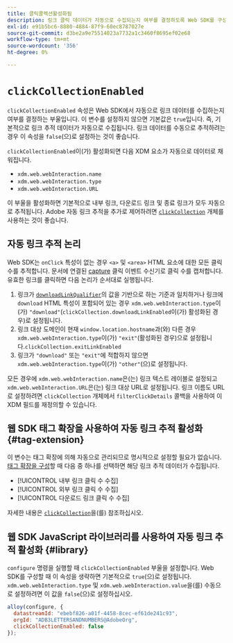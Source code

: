 ```yaml
---
title: 클릭콜렉션활성화됨
description: 링크 클릭 데이터가 자동으로 수집되는지 여부를 결정하도록 Web SDK를 구성하는 방법에 대해 알아봅니다.
exl-id: e91b5bc6-8880-4884-87f9-60ec8787027e
source-git-commit: d3be2a9e75514023a7732a1c3460f8695ef02e68
workflow-type: tm+mt
source-wordcount: '356'
ht-degree: 0%

---
```


# `clickCollectionEnabled`

`clickCollectionEnabled` 속성은 Web SDK에서 자동으로 링크 데이터를 수집하는지 여부를 결정하는 부울입니다. 이 변수를 설정하지 않으면 기본값은 `true`입니다. 즉, 기본적으로 링크 추적 데이터가 자동으로 수집됩니다. 링크 데이터를 수동으로 추적하려는 경우 이 속성을 `false`(으)로 설정하는 것이 좋습니다.

`clickCollectionEnabled`이(가) 활성화되면 다음 XDM 요소가 자동으로 데이터로 채워집니다.

* `xdm.web.webInteraction.name`
* `xdm.web.webInteraction.type`
* `xdm.web.webInteraction.URL`

이 부울을 활성화하면 기본적으로 내부 링크, 다운로드 링크 및 종료 링크가 모두 자동으로 추적됩니다. Adobe 자동 링크 추적을 추가로 제어하려면 [`clickCollection`](clickcollection.md) 개체를 사용하는 것이 좋습니다.

## 자동 링크 추적 논리

Web SDK는 `onClick` 특성이 없는 경우 `<a>` 및 `<area>` HTML 요소에 대한 모든 클릭 수를 추적합니다. 문서에 연결된 [capture](https://www.w3.org/TR/uievents/#capture-phase) 클릭 이벤트 수신기로 클릭 수를 캡처합니다. 유효한 링크를 클릭하면 다음 논리가 순서대로 실행됩니다.

1. 링크가 [`downloadLinkQualifier`](downloadlinkqualifier.md)의 값을 기반으로 하는 기준과 일치하거나 링크에 `download` HTML 특성이 포함되어 있는 경우 `xdm.web.webInteraction.type`이(가) `"download"`(`clickCollection.downloadLinkEnabled`이(가) 활성화된 경우)로 설정됩니다.
1. 링크 대상 도메인이 현재 `window.location.hostname`과(와) 다른 경우 `xdm.web.webInteraction.type`이(가) `"exit"`(활성화된 경우)으로 설정됩니다.`clickCollection.exitLinkEnabled`
1. 링크가 `"download"` 또는 `"exit"`에 적합하지 않으면 `xdm.web.webInteraction.type`이(가) `"other"`(으)로 설정됩니다.

모든 경우에 `xdm.web.webInteraction.name`은(는) 링크 텍스트 레이블로 설정되고 `xdm.web.webInteraction.URL`은(는) 링크 대상 URL로 설정됩니다. 링크 이름도 URL로 설정하려면 `clickCollection` 개체에서 `filterClickDetails` 콜백을 사용하여 이 XDM 필드를 재정의할 수 있습니다.

## 웹 SDK 태그 확장을 사용하여 자동 링크 추적 활성화 {#tag-extension}

이 변수는 태그 확장에 의해 자동으로 관리되므로 명시적으로 설정할 필요가 없습니다. [태그 확장을 구성](/help/tags/extensions/client/web-sdk/web-sdk-extension-configuration.md)할 때 다음 중 하나를 선택하면 해당 링크 추적 데이터가 수집됩니다.

* [!UICONTROL 내부 링크 클릭 수 수집]
* [!UICONTROL 외부 링크 클릭 수 수집]
* [!UICONTROL 다운로드 링크 클릭 수 수집]

자세한 내용은 [`clickCollection`](clickcollection.md)을(를) 참조하십시오.

## 웹 SDK JavaScript 라이브러리를 사용하여 자동 링크 추적 활성화 {#library}

`configure` 명령을 실행할 때 `clickCollectionEnabled` 부울을 설정합니다. Web SDK를 구성할 때 이 속성을 생략하면 기본적으로 `true`(으)로 설정됩니다. `xdm.web.webInteraction.type` 및 `xdm.web.webInteraction.value`을(를) 수동으로 설정하려면 이 값을 `false`(으)로 설정하십시오.

```js
alloy(configure, {
  datastreamId: "ebebf826-a01f-4458-8cec-ef61de241c93",
  orgId: "ADB3LETTERSANDNUMBERS@AdobeOrg",
  clickCollectionEnabled: false
});
```
